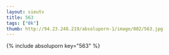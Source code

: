 ```yaml
--- 
layout: sieutv
title: 563
tags: ["0k"]
thumb: http://94.23.248.219/absoluporn-1/image/002/563.jpg
---
```

{% include absoluporn key="563" %} 
